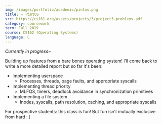 ```yaml
---
img: /images/portfolio/academic/pintos.png
title: ⭐ PintOS
src: https://cs161.org/assets/projects/3/project3-problems.pdf
category: coursework
term: Fall 2019
course: CS162 (Operating Systems)
language: C
---
```


*Currently in progress~*

Building up features from a bare bones operating system! I'll come back to write a more detailed
report but so far it's been:

* Implementing userspace 
    * Processes, threads, page faults, and appropriate syscalls
* Implementing thread priority
    * MLFQS, timers, deadlock avoidance in synchronization primitives
* Implementing a file system
    * Inodes, syscalls, path resolution, caching, and appropriate syscalls

For prospective students: this class is fun! But fun isn't mutually exclusive from hard : )